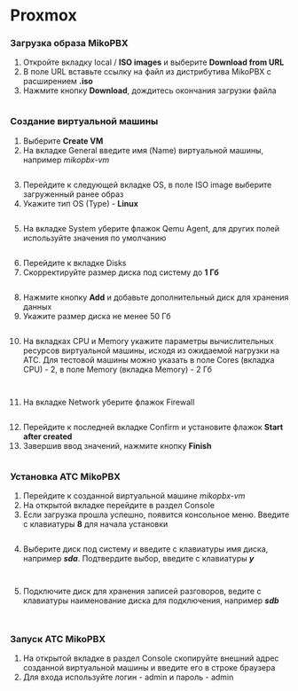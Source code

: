 # Proxmox

### **Загрузка образа MikoPBX**

1. Откройте вкладку local / **ISO images** и выберите **Download from URL**
2. В поле URL вставьте ссылку на файл из дистрибутива MikoPBX с расширением **.iso**
3. Нажмите кнопку **Download**, дождитесь окончания загрузки файла

<figure><img src="../../.gitbook/assets/MikoPBXProxmoxInstallation_1.png" alt=""><figcaption></figcaption></figure>

### **Создание виртуальной машины**

1. Выберите **Create VM**
2. На вкладке General введите имя (Name) виртуальной машины, например _mikopbx-vm_

<figure><img src="../../.gitbook/assets/MikoPBXProxmoxInstallation_2.png" alt=""><figcaption></figcaption></figure>

3. Перейдите к следующей вкладке OS, в поле ISO image выберите загруженный ранее образ
4. Укажите тип OS (Type) - **Linux**

<figure><img src="../../.gitbook/assets/MikoPBXProxmoxInstallation_3.png" alt=""><figcaption></figcaption></figure>

5. На вкладке System уберите флажок Qemu Agent, для других полей используйте значения по умолчанию

<figure><img src="../../.gitbook/assets/MikoPBXProxmoxInstallation_4.png" alt=""><figcaption></figcaption></figure>

6. Перейдите к вкладке Disks
7. Скорректируйте размер диска под систему до **1 Гб**

<figure><img src="../../.gitbook/assets/MikoPBXProxmoxInstallation_5.png" alt=""><figcaption></figcaption></figure>

8. Нажмите кнопку **Add** и добавьте дополнительный диск для хранения данных
9. Укажите размер диска не менее 50 Гб

<figure><img src="../../.gitbook/assets/MikoPBXProxmoxInstallation_6.png" alt=""><figcaption></figcaption></figure>

10. На вкладках CPU и Memory укажите параметры вычислительных ресурсов виртуальной машины, исходя из ожидаемой нагрузки на АТС. Для тестовой машины можно указать в поле Cores (вкладка CPU) - 2, в поле Memory (вкладка Memory) - 2 Гб

<figure><img src="../../.gitbook/assets/MikoPBXProxmoxInstallation_7.png" alt=""><figcaption></figcaption></figure>

<figure><img src="../../.gitbook/assets/MikoPBXProxmoxInstallation_8.png" alt=""><figcaption></figcaption></figure>

11. На вкладке Network уберите флажок Firewall

<figure><img src="../../.gitbook/assets/MikoPBXProxmoxInstallation_9.png" alt=""><figcaption></figcaption></figure>

12. Перейдите к последней вкладке Confirm и установите флажок **Start after created**
13. Завершив ввод значений, нажмите кнопку **Finish**

<figure><img src="../../.gitbook/assets/MikoPBXProxmoxInstallation_10.png" alt=""><figcaption></figcaption></figure>

### **Установка АТС MikoPBX**

1. Перейдите к созданной виртуальной машине _mikopbx-vm_
2. На открытой вкладке перейдите в раздел Console
3. Если загрузка прошла успешно, появится консольное меню. Введите с клавиатуры **8** для начала установки

<figure><img src="../../.gitbook/assets/MikoPBXProxmoxInstallation_11.png" alt=""><figcaption></figcaption></figure>

4. Выберите диск под систему и введите с клавиатуры имя диска, например _**sda**_. Подтвердите выбор, введите с клавиатуры _**y**_

<figure><img src="../../.gitbook/assets/MikoPBXProxmoxInstallation_12.png" alt=""><figcaption></figcaption></figure>

<figure><img src="../../.gitbook/assets/MikoPBXProxmoxInstallation_13.png" alt=""><figcaption></figcaption></figure>

5. Подключите диск для хранения записей разговоров, ведите с клавиатуры наименование диска для подключения, например _**sdb**_

<figure><img src="../../.gitbook/assets/MikoPBXProxmoxInstallation_14.png" alt=""><figcaption></figcaption></figure>

<figure><img src="../../.gitbook/assets/MikoPBXProxmoxInstallation_15.png" alt=""><figcaption></figcaption></figure>

### **Запуск АТС MikoPBX**

1. На открытой вкладке в раздел Console скопируйте внешний адрес созданной виртуальной машины и введите его в строке браузера
2. Для входа используйте логин - admin и пароль - admin

<figure><img src="../../.gitbook/assets/MikoPBXProxmoxInstallation_16.png" alt=""><figcaption></figcaption></figure>

